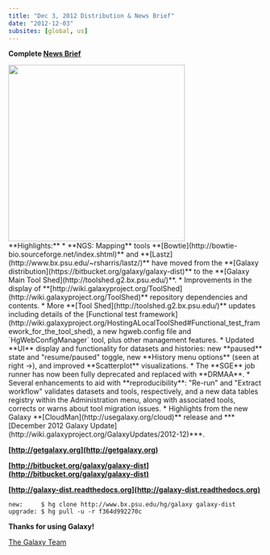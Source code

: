 ```yaml
---
title: "Dec 3, 2012 Distribution & News Brief"
date: "2012-12-03"
subsites: [global, us]
---
```

**Complete [News Brief](/archive/dev-news-briefs/2012-12-03/)**
<div class='right'><a href='http://usegalaxy.org'><img src="/images/news-graphics/2012_12_03_new-history-menu.png" alt="" width="350" /></a></div>
**Highlights:**
* **NGS: Mapping** tools **[Bowtie](http://bowtie-bio.sourceforge.net/index.shtml)** and **[Lastz](http://www.bx.psu.edu/~rsharris/lastz/)** have moved from the **[Galaxy distribution](https://bitbucket.org/galaxy/galaxy-dist)** to the **[Galaxy Main Tool Shed](http://toolshed.g2.bx.psu.edu/)**.
* Improvements in the display of **[http://wiki.galaxyproject.org/ToolShed](http://wiki.galaxyproject.org/ToolShed)** repository dependencies and contents.
* More **[Tool Shed](http://toolshed.g2.bx.psu.edu/)** updates including details of the [Functional test framework](http://wiki.galaxyproject.org/HostingALocalToolShed#Functional_test_framework_for_the_tool_shed), a new hgweb.config file and `HgWebConfigManager` tool, plus other management features.
* Updated **UI** display and functionality for datasets and histories: new **paused** state and "resume/paused" toggle, new **History menu options** (seen at right &rarr;), and improved **Scatterplot** visualizations.
* The **SGE** job runner has now been fully deprecated and replaced with **DRMAA**.
* Several enhancements to aid with **reproducibility**: "Re-run" and "Extract workflow" validates datasets and tools, respectively, and a new data tables registry within the Administration menu, along with associated tools, corrects or warns about tool migration issues.
* Highlights from the new Galaxy **[CloudMan](http://usegalaxy.org/cloud)** release and ***[December 2012 Galaxy Update](http://wiki.galaxyproject.org/GalaxyUpdates/2012-12)***.

**[http://getgalaxy.org](http://getgalaxy.org)**

**[http://bitbucket.org/galaxy/galaxy-dist](http://bitbucket.org/galaxy/galaxy-dist)**

**[http://galaxy-dist.readthedocs.org](http://galaxy-dist.readthedocs.org)**

```
new:     $ hg clone http://www.bx.psu.edu/hg/galaxy galaxy-dist
upgrade: $ hg pull -u -r f364d992270c
```


**Thanks for using Galaxy!**

[The Galaxy Team](/galaxy-team/)
